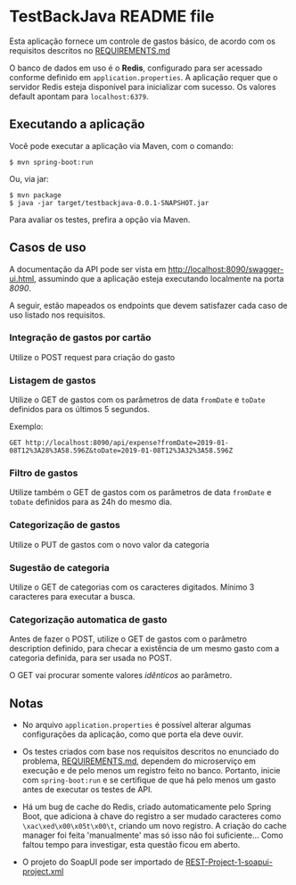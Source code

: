 # TestBackJava README file

Esta aplicação fornece um controle de gastos básico, de acordo com os requisitos descritos no [REQUIREMENTS.md](REQUIREMENTS.md)

O banco de dados em uso é o **Redis**, configurado para ser acessado conforme definido em `application.properties`. A aplicação
requer que o servidor Redis esteja disponível para inicializar com sucesso. Os valores default apontam para `localhost:6379`.

## Executando a aplicação
Você pode executar a aplicação via Maven, com o comando:
```
$ mvn spring-boot:run
```  
Ou, via jar:

```
$ mvn package
$ java -jar target/testbackjava-0.0.1-SNAPSHOT.jar
```

Para avaliar os testes, prefira a opção via Maven.


## Casos de uso
A documentação da API pode ser vista em [http://localhost:8090/swagger-ui.html](http://localhost:8090/swagger-ui.html), assumindo que a aplicação esteja executando localmente na porta *8090*.

A seguir, estão mapeados os endpoints que devem satisfazer cada caso de uso listado nos requisitos.
 
### Integração de gastos por cartão
Utilize o POST request para criação do gasto

### Listagem de gastos
Utilize o GET de gastos com os parâmetros de data `fromDate` e `toDate` definidos para os últimos 5 segundos.

Exemplo:

`GET http://localhost:8090/api/expense?fromDate=2019-01-08T12%3A28%3A58.596Z&toDate=2019-01-08T12%3A32%3A58.596Z`

### Filtro de gastos
Utilize também o GET de gastos com os parâmetros de data `fromDate` e `toDate` definidos para as 24h do mesmo dia.

### Categorização de gastos
Utilize o PUT de gastos com o novo valor da categoria

### Sugestão de categoria
Utilize o GET de categorias com os caracteres digitados. Mínimo 3 caracteres para executar a busca.

### Categorização automatica de gasto
Antes de fazer o POST, utilize o GET de gastos com o parâmetro description definido, para checar a existência de um 
mesmo gasto com a categoria definida, para ser usada no POST.
 
O GET vai procurar somente valores *idênticos* ao parâmetro.


## Notas
- No arquivo `application.properties` é possível alterar algumas configurações da aplicação, como que porta ela deve ouvir.

- Os testes criados com base nos requisitos descritos no enunciado do problema, [REQUIREMENTS.md](REQUIREMENTS.md), dependem do
microserviço em execução e de pelo menos um registro feito no banco. Portanto, inicie com `spring-boot:run` e se certifique
de que há pelo menos um gasto antes de executar os testes de API.
 
- Há um bug de cache do Redis, criado automaticamente pelo Spring Boot, que adiciona à chave do registro a ser mudado caracteres como 
`\xac\xed\x00\x05t\x00\t`, criando um novo registro. A criação do cache manager foi feita 'manualmente' mas só isso não foi suficiente...
 Como faltou tempo para investigar, esta questão ficou em aberto.
 
- O projeto do SoapUI pode ser importado de [REST-Project-1-soapui-project.xml](REST-Project-1-soapui-project.xml)